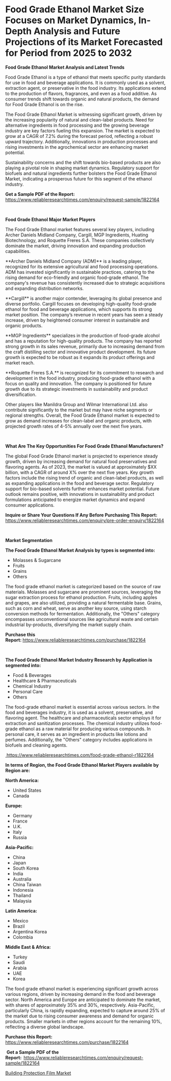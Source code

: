 <p><h1>Food Grade Ethanol Market Size Focuses on Market Dynamics, In-Depth Analysis and Future Projections of its Market Forecasted for Period from 2025 to 2032</h1></p><p><strong>Food Grade Ethanol Market Analysis and Latest Trends</strong></p>
<p><p>Food Grade Ethanol is a type of ethanol that meets specific purity standards for use in food and beverage applications. It is commonly used as a solvent, extraction agent, or preservative in the food industry. Its applications extend to the production of flavors, fragrances, and even as a food additive. As consumer trends shift towards organic and natural products, the demand for Food Grade Ethanol is on the rise.</p><p>The Food Grade Ethanol Market is witnessing significant growth, driven by the increasing popularity of natural and clean-label products. Need for alternative ingredients in food processing and the growing beverage industry are key factors fueling this expansion. The market is expected to grow at a CAGR of 7.2% during the forecast period, reflecting a robust upward trajectory. Additionally, innovations in production processes and rising investments in the agrochemical sector are enhancing market potential. </p><p>Sustainability concerns and the shift towards bio-based products are also playing a pivotal role in shaping market dynamics. Regulatory support for biofuels and natural ingredients further bolsters the Food Grade Ethanol Market, indicating a prosperous future for this segment of the ethanol industry.</p></p>
<p><strong>Get a Sample PDF of the Report:&nbsp;</strong> <a href="https://www.reliableresearchtimes.com/enquiry/request-sample/1822164?utm_campaign=2116&utm_medium=2&utm_source=Github&utm_content=ia&utm_term=03022025&utm_id=food-grade-ethanol">https://www.reliableresearchtimes.com/enquiry/request-sample/1822164</a></p>
<p>&nbsp;</p>
<p><strong>Food Grade Ethanol Major Market Players</strong></p>
<p><p>The Food Grade Ethanol market features several key players, including Archer Daniels Midland Company, Cargill, MGP Ingredients, Huating Biotechnology, and Roquette Freres S.A. These companies collectively dominate the market, driving innovation and expanding production capabilities.</p><p>**Archer Daniels Midland Company (ADM)** is a leading player, recognized for its extensive agricultural and food processing operations. ADM has invested significantly in sustainable practices, catering to the rising demand for eco-friendly and organic food-grade ethanol. The company's revenue has consistently increased due to strategic acquisitions and expanding distribution networks.</p><p>**Cargill** is another major contender, leveraging its global presence and diverse portfolio. Cargill focuses on developing high-quality food-grade ethanol for food and beverage applications, which supports its strong market position. The company’s revenue in recent years has seen a steady increase, driven by heightened consumer interest in sustainable and organic products.</p><p>**MGP Ingredients** specializes in the production of food-grade alcohol and has a reputation for high-quality products. The company has reported strong growth in its sales revenue, primarily due to increasing demand from the craft distilling sector and innovative product development. Its future growth is expected to be robust as it expands its product offerings and market reach.</p><p>**Roquette Freres S.A.** is recognized for its commitment to research and development in the food industry, producing food-grade ethanol with a focus on quality and innovation. The company is positioned for future growth due to its strategic investments in sustainability and product diversification.</p><p>Other players like Manildra Group and Wilmar International Ltd. also contribute significantly to the market but may have niche segments or regional strengths. Overall, the Food Grade Ethanol market is expected to grow as demand increases for clean-label and organic products, with projected growth rates of 4-5% annually over the next five years.</p></p>
<p>&nbsp;</p>
<p><strong>What Are The Key Opportunities For Food Grade Ethanol Manufacturers?</strong></p>
<p><p>The global Food Grade Ethanol market is projected to experience steady growth, driven by increasing demand for natural food preservatives and flavoring agents. As of 2023, the market is valued at approximately $XX billion, with a CAGR of around X% over the next five years. Key growth factors include the rising trend of organic and clean-label products, as well as expanding applications in the food and beverage sector. Regulatory support for bio-based solvents further enhances market potential. Future outlook remains positive, with innovations in sustainability and product formulations anticipated to energize market dynamics and expand consumer applications.</p></p>
<p><strong>Inquire or Share Your Questions If Any Before Purchasing This Report:</strong> <a href="https://www.reliableresearchtimes.com/enquiry/pre-order-enquiry/1822164?utm_campaign=2116&utm_medium=2&utm_source=Github&utm_content=ia&utm_term=03022025&utm_id=food-grade-ethanol">https://www.reliableresearchtimes.com/enquiry/pre-order-enquiry/1822164</a></p>
<p>&nbsp;</p>
<p><strong>Market Segmentation</strong></p>
<p><strong>The Food Grade Ethanol Market Analysis by types is segmented into:</strong></p>
<p><ul><li>Molasses & Sugarcane</li><li>Fruits</li><li>Grains</li><li>Others</li></ul></p>
<p><p>The food grade ethanol market is categorized based on the source of raw materials. Molasses and sugarcane are prominent sources, leveraging the sugar extraction process for ethanol production. Fruits, including apples and grapes, are also utilized, providing a natural fermentable base. Grains, such as corn and wheat, serve as another key source, using starch conversion methods for fermentation. Additionally, the "Others" category encompasses unconventional sources like agricultural waste and certain industrial by-products, diversifying the market supply chain.</p></p>
<p><strong>Purchase this Report:&nbsp;</strong><a href="https://www.reliableresearchtimes.com/purchase/1822164?utm_campaign=2116&utm_medium=2&utm_source=Github&utm_content=ia&utm_term=03022025&utm_id=food-grade-ethanol">https://www.reliableresearchtimes.com/purchase/1822164</a></p>
<p>&nbsp;</p>
<p><strong>The Food Grade Ethanol Market Industry Research by Application is segmented into:</strong></p>
<p><ul><li>Food & Beverages</li><li>Healthcare & Pharmaceuticals</li><li>Chemical Industry</li><li>Personal Care</li><li>Others</li></ul></p>
<p><p>The food-grade ethanol market is essential across various sectors. In the food and beverages industry, it is used as a solvent, preservative, and flavoring agent. The healthcare and pharmaceuticals sector employs it for extraction and sanitization processes. The chemical industry utilizes food-grade ethanol as a raw material for producing various compounds. In personal care, it serves as an ingredient in products like lotions and perfumes. Additionally, the "Others" category includes applications in biofuels and cleaning agents.</p></p>
<p><a href="https://www.reliableresearchtimes.com/food-grade-ethanol-r1822164?utm_campaign=2116&utm_medium=2&utm_source=Github&utm_content=ia&utm_term=03022025&utm_id=food-grade-ethanol">&nbsp;https://www.reliableresearchtimes.com/food-grade-ethanol-r1822164</a></p>
<p><strong>In terms of Region, the Food Grade Ethanol Market Players available by Region are:</strong></p>
<p>
    <p> <strong> North America: </strong>
        <ul>
            <li>United States</li>
            <li>Canada</li>
        </ul>
        </p> 
    <p> <strong> Europe: </strong>
        <ul>
            <li>Germany</li>
            <li>France</li>
            <li>U.K.</li>
            <li>Italy</li>
            <li>Russia</li>
        </ul>
        </p> 
    <p> <strong> Asia-Pacific: </strong>
        <ul>
            <li>China</li>
            <li>Japan</li>
            <li>South Korea</li>
            <li>India</li>
            <li>Australia</li>
            <li>China Taiwan</li>
            <li>Indonesia</li>
            <li>Thailand</li>
            <li>Malaysia</li>
        </ul>
        </p> 
    <p> <strong> Latin America: </strong>
        <ul>
            <li>Mexico</li>
            <li>Brazil</li>
            <li>Argentina Korea</li>
            <li>Colombia</li>
        </ul>
        </p> 
    <p> <strong> Middle East & Africa: </strong>
        <ul>
            <li>Turkey</li>
            <li>Saudi</li>
            <li>Arabia</li>
            <li>UAE</li>
            <li>Korea</li>
        </ul>
    </p>
    </p>
<p><p>The food grade ethanol market is experiencing significant growth across various regions, driven by increasing demand in the food and beverage sector. North America and Europe are anticipated to dominate the market, with shares of approximately 35% and 30%, respectively. Asia-Pacific, particularly China, is rapidly expanding, expected to capture around 25% of the market due to rising consumer awareness and demand for organic products. Smaller markets in other regions account for the remaining 10%, reflecting a diverse global landscape.</p></p>
<p><strong>Purchase this Report: </strong><a href="https://www.reliableresearchtimes.com/purchase/1822164?utm_campaign=2116&utm_medium=2&utm_source=Github&utm_content=ia&utm_term=03022025&utm_id=food-grade-ethanol">https://www.reliableresearchtimes.com/purchase/1822164</a></p>
<p>&nbsp;<strong>Get a Sample PDF of the Report:&nbsp;&nbsp;</strong><a href="https://www.reliableresearchtimes.com/enquiry/request-sample/1822164?utm_campaign=2116&utm_medium=2&utm_source=Github&utm_content=ia&utm_term=03022025&utm_id=food-grade-ethanol">https://www.reliableresearchtimes.com/enquiry/request-sample/1822164</a></p>
<p><strong></strong></p>
<p><p><a href="https://github.com/petbigbeepjn/Market-Research-Report-List-1/blob/main/building-protection-film-market.md?utm_campaign=2116&utm_medium=2&utm_source=Github&utm_content=ia&utm_term=03022025&utm_id=food-grade-ethanol">Building Protection Film Market</a></p></p>